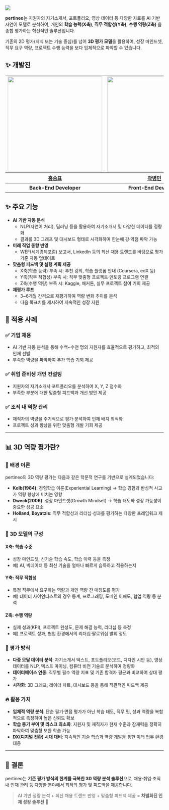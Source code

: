 <img src="https://capsule-render.vercel.app/api?type=waving&color=BDBDC8&height=150&section=header&text=Pertineo" />

**pertineo**는 지원자의 자기소개서, 포트폴리오, 영상 데이터 등 다양한 자료를 AI 기반 자연어 모델로 분석하여, 개인의 **학습 능력(X축)**, **직무 적합성(Y축)**, **수행 역량(Z축)** 을 종합 평가하는 혁신적인 솔루션입니다.

기존의 2D 평가(지식 또는 기술 중심)를 넘어 **3D 평가 모델**을 활용하여, 성장 마인드셋, 직무 요구 역량, 프로젝트 수행 능력을 보다 입체적으로 파악할 수 있습니다.

## ✨ 개발진

<table>
  <tr>
    <th align="center"><a href="https://github.com/Sam-Ryong"><img src="https://avatars.githubusercontent.com/u/109272099?v=4" width="300px;" alt=""/><br /></a></th>
    <th align="center"><a href="https://github.com/byeongmin-kwak"><img src="https://avatars.githubusercontent.com/u/71933999?v=4" width="300px;" alt=""/><br /></a></th>
    <th align="center"><a href="https://github.com/wjkim9653"><img src="https://avatars.githubusercontent.com/u/58078984?v=4" width="300x;" alt=""/><br /></a></th>
  </tr>
  <tr>  
    <th><a href="https://github.com/L2HYUNN"><b>홍승표</b></a></th>
    <th><a href="https://github.com/daminoworld"><b>곽병민</b></a></th>
    <th><a href="https://github.com/Sam-Ryong"><b>김원진</b></a></th>
  </tr>
  <tr>  
    <th> Back-End Developer </th>
    <th> Front-End Developer </th>
    <th> LLM Engineer </th>
  </tr>
</table>

## ✨ 주요 기능
- **AI 기반 자동 분석**
  - NLP(자연어 처리), 딥러닝 등을 활용하여 자기소개서 및 다양한 데이터를 정량화
  - 결과를 3D 그래프 및 대시보드 형태로 시각화하여 한눈에 강·약점 파악 가능
- **미래 직업 동향 반영**
  - WEF(세계경제포럼) 보고서, LinkedIn 등의 최신 채용 트렌드를 바탕으로 평가 기준 자동 업데이트
- **맞춤형 피드백 및 실행 계획 제공**
  - X축(학습 능력) 부족 시: 추천 강의, 학습 플랫폼 안내 (Coursera, edX 등)
  - Y축(직무 적합성) 부족 시: 직무 맞춤형 프로젝트·멘토링 프로그램 연결
  - Z축(수행 역량) 부족 시: Kaggle, 해커톤, 실무 프로젝트 참여 기회 제공
- **재평가 루프**
  - 3~6개월 간격으로 재평가하여 역량 변화 추이를 분석
  - 다음 목표치를 제시하여 지속적인 성장 지원

## 📌 적용 사례
### ✅ 기업 채용
- AI 기반 자동 분석을 통해 수백~수천 명의 지원자를 효율적으로 평가하고, 최적의 인재 선별
- 부족한 역량을 파악하여 추가 학습 기회 제공

### ✅ 취업 준비생 개인 컨설팅
- 지원자의 자기소개서·포트폴리오를 분석하여 X, Y, Z 점수화
- 부족한 부분에 대한 맞춤형 피드백과 개선 방안 제공

### ✅ 조직 내 역량 관리
- 재직자의 역량을 주기적으로 평가·분석하여 인재 배치 최적화
- 프로젝트 성과 향상을 위한 맞춤형 개발 기회 제공

---

## 📊 3D 역량 평가란?
### 📖 배경 이론
pertineo의 3D 역량 평가는 다음과 같은 학문적 연구를 기반으로 설계되었습니다:
- **Kolb(1984)**: 경험학습 이론(Experiential Learning) → 학습 경험과 반성적 사고가 역량 향상에 미치는 영향
- **Dweck(2006)**: 성장 마인드셋(Growth Mindset) → 학습 태도와 성장 가능성이 중요한 성공 요소
- **Holland, Boyatzis**: 직무 적합성과 리더십·성과를 평가하는 다양한 프레임워크 제시

### 🎯 3D 모델의 구성
#### **X축: 학습 수준**
- 성장 마인드셋, 신기술 학습 속도, 학습 이력 등을 측정
- 예) AI, 빅데이터 등 최신 기술을 얼마나 빠르게 습득하고 적용하는지

#### **Y축: 직무 적합성**
- 특정 직무에서 요구하는 역량과 개인 역량 간 매칭도를 평가
- 예) 데이터 사이언티스트의 경우 통계, 프로그래밍, 도메인 이해도, 협업 역량 등 분석

#### **Z축: 수행 역량**
- 실제 성과(KPI), 프로젝트 완성도, 문제 해결 능력, 리더십 등 측정
- 예) 프로젝트 성과, 협업 환경에서의 리더십·팔로워십 발휘 정도

### 📌 평가 방식
- **다중 모달 데이터 분석**: 자기소개서 텍스트, 포트폴리오(코드, 디자인 시안 등), 영상 데이터를 NLP, 텍스트 마이닝, 컴퓨터 비전 기술로 분석하여 정량화
- **데이터베이스 연동**: 직무별 필수 역량 지표 및 기존 합격자 평균과 비교하여 상대 평가
- **시각화**: 3D 그래프, 레이더 차트, 대시보드 등을 통해 직관적인 피드백 제공

### 🔥 활용 가치
- **입체적 역량 분석**: 단순 필기·면접 평가가 아닌 학습 태도, 직무 핏, 성과 역량을 복합적으로 측정하여 높은 신뢰도 확보
- **학습 동기 부여 및 리스크 최소화**: 지원자 및 재직자가 현재 수준과 잠재력을 정확히 파악하여 맞춤형 보완 학습 가능
- **DX(디지털 전환) 시대 대비**: 지속적인 기술 학습과 역량 개발을 통한 미래 업무 환경 대응

---

## 📌 결론
pertineo는 **기존 평가 방식의 한계를 극복한 3D 역량 분석 솔루션**으로,
채용·취업·조직 내 인재 관리 등 다양한 분야에서 최적의 평가 및 피드백을 제공합니다.

> AI 기반 정량 분석 + 최신 채용 트렌드 반영 + 맞춤형 피드백 제공 = **차별화된 인재 성장 솔루션** 🚀

